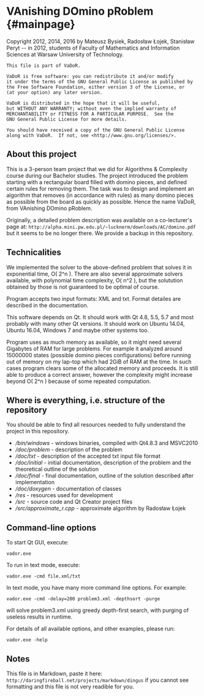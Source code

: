 ﻿VAnishing DOmino pRoblem {#mainpage}
========================

Copyright 2012, 2014, 2016 by Mateusz Bysiek, Radosław Łojek, Stanisław Peryt -- in 2012,
students of Faculty of Mathematics and Information Sciences at Warsaw University of Technology.

    This file is part of VaDoR.

    VaDoR is free software: you can redistribute it and/or modify
    it under the terms of the GNU General Public License as published by
    the Free Software Foundation, either version 3 of the License, or
    (at your option) any later version.

    VaDoR is distributed in the hope that it will be useful,
    but WITHOUT ANY WARRANTY; without even the implied warranty of
    MERCHANTABILITY or FITNESS FOR A PARTICULAR PURPOSE.  See the
    GNU General Public License for more details.

    You should have received a copy of the GNU General Public License
    along with VaDoR.  If not, see <http://www.gnu.org/licenses/>.

About this project
------------------

This is a 3-person team project that we did for Algorithms & Complexity course during our Bachelor
studies. The project introduced the problem starting with a rectangular board filled with domino
pieces, and defined certain rules for removing them. The task was to design and implement an
algorithm that removes (in accordance with rules) as many domino pieces as possible from the board
as quickly as possible. Hence the name VaDoR, from VAnishing DOmino pRoblem.

Originally, a detailed problem description was available on a co-lecturer's page at:
`http://alpha.mini.pw.edu.pl/~lucknerm/downloads/AC/domino.pdf`
but it seems to be no longer there. We provide a backup in this repository.


Technicalities
--------------

We implemented the solver to the above-defined problem that solves it in exponential time, O( 2^n ).
There are also several approximate solvers available, with polynomial time complexity,
O( n^2 ), but the solutution obtained by those is not guaranteed to be optimal of course.

Program accepts two input formats: XML and txt. Format detailes are described in the documentation.

This software depends on Qt. It should work with Qt 4.8, 5.5, 5.7 and most probably with many other
Qt versions. It should work on Ubuntu 14.04, Ubuntu 16.04, Windows 7 and maybe other systems too.

Program uses as much memory as available, so it might need several Gigabytes of RAM for large
problems. For example it analyzed around 15000000 states (possible domino pieces configurations)
before running out of memory on my lap-top which had 2GiB of RAM at the time. In such cases program
clears some of the allocated memory and proceeds. It is still able to produce a correct answer,
however the complexity might increase beyond O( 2^n ) because of some repeated computation.


Where is everything, i.e. structure of the repository
-----------------------------------------------------

You should be able to find all resources needed to fully understand the project in this repository.

* */bin/windows* - windows binaries, compiled with Qt4.8.3 and MSVC2010
* */doc/problem* - description of the problem
* */doc/txt* - description of the accepted txt input file format
* */doc/initial* - initial documentation, description of the problem and the theoretical outline of the solution
* */doc/final* - final documentation, outline of the solution described after implementation
* */doc/doxygen* - documentation of classes
* */res* - resources used for development
* */src* - source code and Qt Creator project files
* */src/approximate_r.cpp* - approximate algorithm by Radosław Łojek


Command-line options
--------------------

To start Qt GUI, execute:

    vador.exe

To run in text mode, execute:

    vador.exe -cmd file.xml/txt

In text mode, you have many more command line options. For example:

    vador.exe -cmd -delay=200 problem3.xml -depthsort -purge

will solve problem3.xml using greedy depth-first search, with purging of useless results in runtime.

For details of all available options, and other examples, please run:

    vador.exe -help


Notes
-----

This file is in Markdown, paste it here: `http://daringfireball.net/projects/markdown/dingus`
if you cannot see formatting and this file is not very readible for you.

